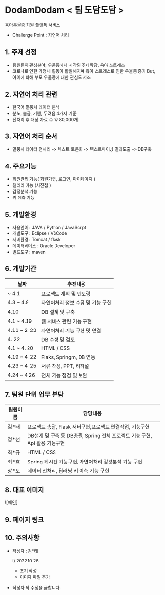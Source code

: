 # DodamDodam < 팀 도담도담 >

육아우울증 지원 플랫폼 서비스
- Challenge Point : 자연어 처리

## 1. 주제 선정
- 팀원들의 관심분야, 우울증에서 시작된 주제확장, 육아 스트레스
- 코로나로 인한 가정내 활동이 활발해지며 육아 스트레스로 인한 우울증 증가
  But, 아이에 비해 부모 우울증에 대한 관심도 저조
  
## 2. 자연어 처리 관련
- 한국어 말뭉치 데이터 분석
- 분노, 슬픔, 기쁨, 두려움 4가지 기준 
- 전처리 후 대상 자료 수 약 80,000개

## 3. 자연어 처리 순서
- 말뭉치 데이터 전처리 -> 텍스트 토큰화 -> 텍스트마이닝 결과도출 -> DB구축


## 4. 주요기능
- 회원관리 기능( 회원가입, 로그인, 마이페이지 )
- 갤러리 기능 (사진첩 )
- 감정분석 기능
- 키 예측 기능

## 5. 개발환경
- 사용언어 : JAVA / Python / JavaScript
- 개발도구 : Eclipse / VSCode
- 서버환경 : Tomcat / flask
- 데이터베이스 : Oracle Developer 
- 빌드도구 : maven

## 6. 개발기간
|날짜|추진내용|
|------|---|
|~ 4.1| 프로젝트 계획 및 멘토링 |
|4.3 ~ 4.9| 자연어처리 정보 수집 및 기능 구현 |
|4.10| DB 설계 및 구축 |
|4.1 ~ 4.19 | 웹 서비스 관련 기능 구현|
|4.11 ~ 2. 22| 자연어처리 기능 구현 및 연결 |
|4. 22| DB 수정 및 검토 |
|4.1 ~ 4. 20| HTML / CSS |
|4.19 ~ 4. 22| Flaks, Springm, DB 연동 |
|4.23 ~ 4. 25| 서류 작성, PPT, 리허설 |
|4.24 ~ 4.26| 전체 기능 점검 및 보완 |


## 7. 팀원 단위 업무 분담
|팀원이름|담당내용|
|------|---|
|김*태|프로젝트 총괄, Flask 서버구현,프로젝트 연결작업, 기능구현|
|정*선|DB설계 및 구축 등 DB총괄, Spring 전체 프로젝트 기능 구현, Api 활용 기능구현|
|최*규|HTML / CSS|
|최*호|Spring 게시판 기능구현, 자연어처리 감성분석 기능 구현|
|장*도|데이터 전처리, 딥러닝 키 예측 기능 구현|


## 8. 대표 이미지
![메인]

## 9. 페이지 링크


## 10. 주의사항
- 작성자 : 김*태

    i) 2022.10.26
   - 초기 작성
   - 이미지 파일 추가




- 작성자 외 수정을 금합니다.
